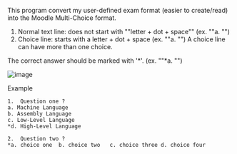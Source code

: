 
This program convert my user-defined exam format (easier to create/read) into the Moodle Multi-Choice format.

1) Normal text line: does not start with ""letter + dot + space"" (ex. ""a. "")
2) Choice line: starts with a letter + dot + space (ex. ""a. "")
A choice line can have more than one choice.

The correct answer should be marked with '*'. (ex. ""*a. "")

![image](https://github.com/user-attachments/assets/3a9b4306-21c3-49ec-913b-5ca425504701)

Example

```
1.	Question one ?
a. Machine Language	
b. Assembly Language	
c. Low-Level Language	
*d. High-Level Language

2.	Question two ?
*a. choice one	b. choice two	c. choice three	d. choice four
```

